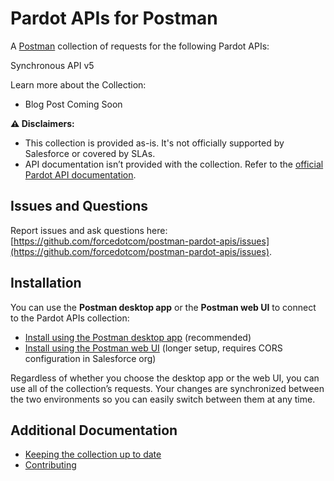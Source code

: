 # Pardot APIs for Postman

A [Postman](https://www.postman.com) collection of requests for the following Pardot APIs:

Synchronous API v5

Learn more about the Collection:
- Blog Post Coming Soon

**⚠️ Disclaimers:**
- This collection is provided as-is. It's not officially supported by Salesforce or covered by SLAs.
- API documentation isn’t provided with the collection. Refer to the [official Pardot API documentation](https://developer.salesforce.com/docs/marketing/pardot/overview).


## Issues and Questions

Report issues and ask questions here: [https://github.com/forcedotcom/postman-pardot-apis/issues](https://github.com/forcedotcom/postman-pardot-apis/issues).


## Installation

You can use the **Postman desktop app** or the **Postman web UI** to connect to the Pardot APIs collection:

- [Install using the Postman desktop app](install-with-app.md) (recommended)
- [Install using the Postman web UI](install-with-web.md) (longer setup, requires CORS configuration in Salesforce org)

Regardless of whether you choose the desktop app or the web UI, you can use all of the collection’s requests. Your changes are synchronized between the two environments so you can easily switch between them at any time.


## Additional Documentation

- [Keeping the collection up to date](updating.md)
- [Contributing](contributing.md)